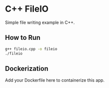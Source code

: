 # C++ FileIO

Simple file writing example in C++.

## How to Run

```bash
g++ fileio.cpp -o fileio
./fileio
```

## Dockerization

Add your Dockerfile here to containerize this app.
